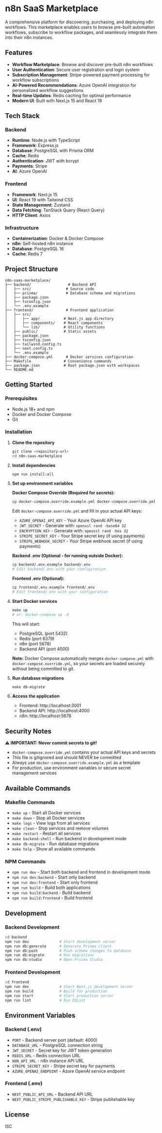 # n8n SaaS Marketplace

A comprehensive platform for discovering, purchasing, and deploying n8n workflows. This marketplace enables users to browse pre-built automation workflows, subscribe to workflow packages, and seamlessly integrate them into their n8n instances.

## Features

- **Workflow Marketplace**: Browse and discover pre-built n8n workflows
- **User Authentication**: Secure user registration and login system
- **Subscription Management**: Stripe-powered payment processing for workflow subscriptions
- **AI-Powered Recommendations**: Azure OpenAI integration for personalized workflow suggestions
- **Real-time Updates**: Redis caching for optimal performance
- **Modern UI**: Built with Next.js 15 and React 19

## Tech Stack

### Backend
- **Runtime**: Node.js with TypeScript
- **Framework**: Express.js
- **Database**: PostgreSQL with Prisma ORM
- **Cache**: Redis
- **Authentication**: JWT with bcrypt
- **Payments**: Stripe
- **AI**: Azure OpenAI

### Frontend
- **Framework**: Next.js 15
- **UI**: React 19 with Tailwind CSS
- **State Management**: Zustand
- **Data Fetching**: TanStack Query (React Query)
- **HTTP Client**: Axios

### Infrastructure
- **Containerization**: Docker & Docker Compose
- **n8n**: Self-hosted n8n instance
- **Database**: PostgreSQL 16
- **Cache**: Redis 7

## Project Structure

```
n8n-saas-marketplace/
├── backend/                 # Backend API
│   ├── src/                # Source code
│   ├── prisma/             # Database schema and migrations
│   ├── package.json
│   ├── tsconfig.json
│   └── .env.example
├── frontend/               # Frontend application
│   ├── src/
│   │   ├── app/           # Next.js app directory
│   │   ├── components/    # React components
│   │   └── lib/           # Utility functions
│   ├── public/            # Static assets
│   ├── package.json
│   ├── tsconfig.json
│   ├── tailwind.config.ts
│   ├── next.config.ts
│   └── .env.example
├── docker-compose.yml      # Docker services configuration
├── Makefile               # Convenience commands
├── package.json           # Root package.json with workspaces
└── README.md
```

## Getting Started

### Prerequisites

- Node.js 18+ and npm
- Docker and Docker Compose
- Git

### Installation

1. **Clone the repository**
   ```bash
   git clone <repository-url>
   cd n8n-saas-marketplace
   ```

2. **Install dependencies**
   ```bash
   npm run install:all
   ```

3. **Set up environment variables**

   **Docker Compose Override (Required for secrets):**
   ```bash
   cp docker-compose.override.example.yml docker-compose.override.yml
   ```

   Edit `docker-compose.override.yml` and fill in your actual API keys:
   - `AZURE_OPENAI_API_KEY` - Your Azure OpenAI API key
   - `JWT_SECRET` - Generate with: `openssl rand -base64 32`
   - `ENCRYPTION_KEY` - Generate with: `openssl rand -hex 32`
   - `STRIPE_SECRET_KEY` - Your Stripe secret key (if using payments)
   - `STRIPE_WEBHOOK_SECRET` - Your Stripe webhook secret (if using payments)

   **Backend .env (Optional - for running outside Docker):**
   ```bash
   cp backend/.env.example backend/.env
   # Edit backend/.env with your configuration
   ```

   **Frontend .env (Optional):**
   ```bash
   cp frontend/.env.example frontend/.env
   # Edit frontend/.env with your configuration
   ```

4. **Start Docker services**
   ```bash
   make up
   # or: docker-compose up -d
   ```

   This will start:
   - PostgreSQL (port 5432)
   - Redis (port 6379)
   - n8n (port 5678)
   - Backend API (port 4000)

   **Note:** Docker Compose automatically merges `docker-compose.yml` with `docker-compose.override.yml`, so your secrets are loaded securely without being committed to git.

5. **Run database migrations**
   ```bash
   make db-migrate
   ```

6. **Access the application**
   - Frontend: http://localhost:3001
   - Backend API: http://localhost:4000
   - n8n: http://localhost:5678

## Security Notes

⚠️ **IMPORTANT: Never commit secrets to git!**

- `docker-compose.override.yml` contains your actual API keys and secrets
- This file is gitignored and should NEVER be committed
- Always use `docker-compose.override.example.yml` as a template
- For production, use environment variables or secure secret management services

## Available Commands

### Makefile Commands

- `make up` - Start all Docker services
- `make down` - Stop all Docker services
- `make logs` - View logs from all services
- `make clean` - Stop services and remove volumes
- `make restart` - Restart all services
- `make backend-shell` - Run backend in development mode
- `make db-migrate` - Run database migrations
- `make help` - Show all available commands

### NPM Commands

- `npm run dev` - Start both backend and frontend in development mode
- `npm run dev:backend` - Start only backend
- `npm run dev:frontend` - Start only frontend
- `npm run build` - Build both applications
- `npm run build:backend` - Build backend
- `npm run build:frontend` - Build frontend

## Development

### Backend Development

```bash
cd backend
npm run dev              # Start development server
npm run db:generate      # Generate Prisma client
npm run db:push          # Push schema changes to database
npm run db:migrate       # Run migrations
npm run db:studio        # Open Prisma Studio
```

### Frontend Development

```bash
cd frontend
npm run dev              # Start Next.js development server
npm run build            # Build for production
npm run start            # Start production server
npm run lint             # Run ESLint
```

## Environment Variables

### Backend (.env)

- `PORT` - Backend server port (default: 4000)
- `DATABASE_URL` - PostgreSQL connection string
- `JWT_SECRET` - Secret key for JWT token generation
- `REDIS_URL` - Redis connection URL
- `N8N_API_URL` - n8n instance API URL
- `STRIPE_SECRET_KEY` - Stripe secret key for payments
- `AZURE_OPENAI_ENDPOINT` - Azure OpenAI service endpoint

### Frontend (.env)

- `NEXT_PUBLIC_API_URL` - Backend API URL
- `NEXT_PUBLIC_STRIPE_PUBLISHABLE_KEY` - Stripe publishable key

## License

ISC